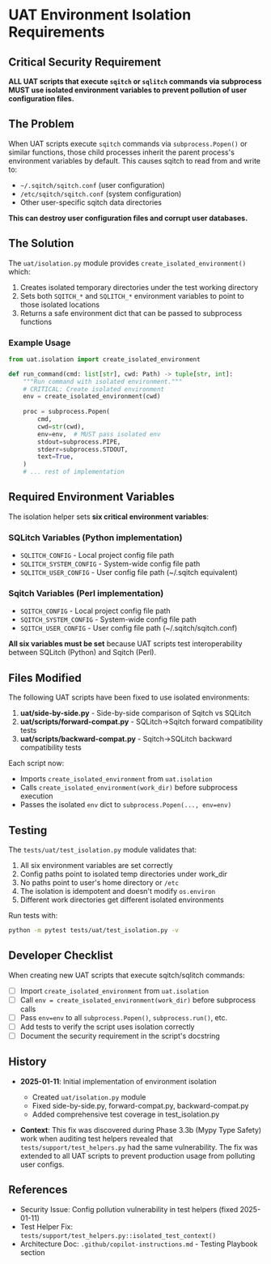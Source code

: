 # UAT Environment Isolation Requirements

## Critical Security Requirement

**ALL UAT scripts that execute `sqitch` or `sqlitch` commands via subprocess MUST use isolated environment variables to prevent pollution of user configuration files.**

## The Problem

When UAT scripts execute `sqitch` commands via `subprocess.Popen()` or similar functions, those child processes inherit the parent process's environment variables by default. This causes sqitch to read from and write to:

- `~/.sqitch/sqitch.conf` (user configuration)
- `/etc/sqitch/sqitch.conf` (system configuration)
- Other user-specific sqitch data directories

**This can destroy user configuration files and corrupt user databases.**

## The Solution

The `uat/isolation.py` module provides `create_isolated_environment()` which:

1. Creates isolated temporary directories under the test working directory
2. Sets both `SQITCH_*` and `SQLITCH_*` environment variables to point to those isolated locations
3. Returns a safe environment dict that can be passed to subprocess functions

### Example Usage

```python
from uat.isolation import create_isolated_environment

def run_command(cmd: list[str], cwd: Path) -> tuple[str, int]:
    """Run command with isolated environment."""
    # CRITICAL: Create isolated environment
    env = create_isolated_environment(cwd)
    
    proc = subprocess.Popen(
        cmd,
        cwd=str(cwd),
        env=env,  # MUST pass isolated env
        stdout=subprocess.PIPE,
        stderr=subprocess.STDOUT,
        text=True,
    )
    # ... rest of implementation
```

## Required Environment Variables

The isolation helper sets **six critical environment variables**:

### SQLitch Variables (Python implementation)
- `SQLITCH_CONFIG` - Local project config file path
- `SQLITCH_SYSTEM_CONFIG` - System-wide config file path
- `SQLITCH_USER_CONFIG` - User config file path (~/.sqitch equivalent)

### Sqitch Variables (Perl implementation)
- `SQITCH_CONFIG` - Local project config file path
- `SQITCH_SYSTEM_CONFIG` - System-wide config file path  
- `SQITCH_USER_CONFIG` - User config file path (~/.sqitch/sqitch.conf)

**All six variables must be set** because UAT scripts test interoperability between SQLitch (Python) and Sqitch (Perl).

## Files Modified

The following UAT scripts have been fixed to use isolated environments:

1. **uat/side-by-side.py** - Side-by-side comparison of Sqitch vs SQLitch
2. **uat/scripts/forward-compat.py** - SQLitch→Sqitch forward compatibility tests
3. **uat/scripts/backward-compat.py** - Sqitch→SQLitch backward compatibility tests

Each script now:
- Imports `create_isolated_environment` from `uat.isolation`
- Calls `create_isolated_environment(work_dir)` before subprocess execution
- Passes the isolated `env` dict to `subprocess.Popen(..., env=env)`

## Testing

The `tests/uat/test_isolation.py` module validates that:

1. All six environment variables are set correctly
2. Config paths point to isolated temp directories under work_dir
3. No paths point to user's home directory or `/etc`
4. The isolation is idempotent and doesn't modify `os.environ`
5. Different work directories get different isolated environments

Run tests with:
```bash
python -m pytest tests/uat/test_isolation.py -v
```

## Developer Checklist

When creating new UAT scripts that execute sqitch/sqlitch commands:

- [ ] Import `create_isolated_environment` from `uat.isolation`
- [ ] Call `env = create_isolated_environment(work_dir)` before subprocess calls
- [ ] Pass `env=env` to all `subprocess.Popen()`, `subprocess.run()`, etc.
- [ ] Add tests to verify the script uses isolation correctly
- [ ] Document the security requirement in the script's docstring

## History

- **2025-01-11**: Initial implementation of environment isolation
  - Created `uat/isolation.py` module
  - Fixed side-by-side.py, forward-compat.py, backward-compat.py
  - Added comprehensive test coverage in test_isolation.py
  
- **Context**: This fix was discovered during Phase 3.3b (Mypy Type Safety) work when auditing test helpers revealed that `tests/support/test_helpers.py` had the same vulnerability. The fix was extended to all UAT scripts to prevent production usage from polluting user configs.

## References

- Security Issue: Config pollution vulnerability in test helpers (fixed 2025-01-11)
- Test Helper Fix: `tests/support/test_helpers.py::isolated_test_context()`
- Architecture Doc: `.github/copilot-instructions.md` - Testing Playbook section
